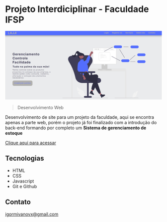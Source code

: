 # Projeto Interdiciplinar - Faculdade IFSP

![priview](./.github/preview.png)

> Desenvolvimento Web

Desenvolvimento de site para um projeto da faculdade, aqui se encontra apenas a parte web, porém o projeto já foi finalizado com a introdução do back-end formando por completo um <b>Sistema de gerenciamento de estoque</b>


[Clique aqui para acessar](https://igormivanov.github.io/projeto-faculdade/)

## Tecnologias 

- HTML
- CSS
- Javascript
- Git e Github

<!-- ## Considerações -->

## Contato 

igormivanovx@gmail.com

